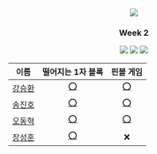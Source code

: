 <div align="center">
  <h1><img src="https://user-images.githubusercontent.com/46666296/133788774-1bba4108-db05-4d35-88ac-e355f29040a0.png"></h1>

### <center>Week 2</center>

  <img src="https://img.shields.io/badge/c++-%2300599C.svg?style=for-the-badge&logo=c%2B%2B&logoColor=white"/>
  <img src="https://img.shields.io/badge/java-%23ED8B00.svg?style=for-the-badge&logo=java&logoColor=white"/>
  <img src="https://img.shields.io/badge/python-3670A0?style=for-the-badge&logo=python&logoColor=ffdd54"/>

|                    이름                    |                                                                 떨어지는 1자 블록                                                                 |                                                       핀볼 게임                                                       |
| :----------------------------------------: | :-----------------------------------------------------------------------------------------------------------------------------------------------: | :-------------------------------------------------------------------------------------------------------------------: |
|   [강승환](https://github.com/kangshwan)   |                       [⭕](https://github.com/HUFS-ICE-STUDY/Algorithm/blob/main/codetree/Week02/떨어지는1자블록_kang.cpp)                        |                                                          [⭕](https://github.com/HUFS-ICE-STUDY/Algorithm/blob/main/codetree/Week02/핀볼게임_kang.cpp)                                                           |
|    [송진호](https://github.com/sth4881)    |                       [⭕](https://github.com/HUFS-ICE-STUDY/Algorithm/blob/main/codetree/Week02/떨어지는1차블록_song.java)                       |                                                          [⭕](https://github.com/HUFS-ICE-STUDY/Algorithm/blob/main/codetree/Week02/핀볼게임_song.java)                                                           |
| [오동혁](https://github.com/97DongHyeokOH) | [⭕](https://github.com/97DongHyeokOH/Algorithm/blob/main/codetree/Week02/%EB%96%A8%EC%96%B4%EC%A7%80%EB%8A%941%EC%9E%90%EB%B8%94%EB%A1%9D_oh.py) | [⭕](https://github.com/97DongHyeokOH/Algorithm/blob/main/codetree/Week02/%ED%95%80%EB%B3%BC%EA%B2%8C%EC%9E%84_oh.py) |
|    [장성훈](https://github.com/jsh9611)    |                                                                        [⭕](https://github.com/HUFS-ICE-STUDY/Algorithm/blob/main/codetree/Week02/%EB%96%A8%EC%96%B4%EC%A7%80%EB%8A%941%EC%B0%A8%EB%B8%94%EB%A1%9D_jang.py)                                                                         |                                                          ❌                                                           |

</div>
